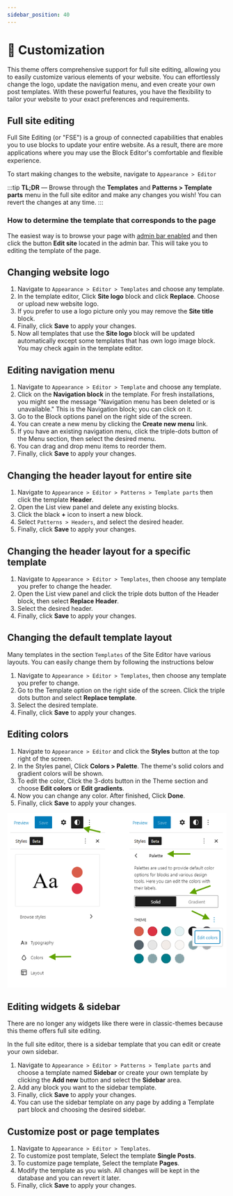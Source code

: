 ```yaml
---
sidebar_position: 40
---
```

# 🍱 Customization

This theme offers comprehensive support for full site editing, allowing you to easily customize various elements of your website. You can effortlessly change the logo, update the navigation menu, and even create your own post templates. With these powerful features, you have the flexibility to tailor your website to your exact preferences and requirements.

## Full site editing

Full Site Editing (or "FSE") is a group of connected capabilities that enables you to use blocks to update your entire website. As a result, there are more applications where you may use the Block Editor's comfortable and ﬂexible experience.

To start making changes to the website, navigate to `Appearance > Editor`

:::tip
**TL;DR** — Browse through the **Templates** and **Patterns > Template parts** menu in the full site editor and make any changes you wish! You can revert the changes at any time.
:::

### How to determine the template that corresponds to the page

The easiest way is to browse your page with [admin bar enabled](https://www.wpbeginner.com/wp-tutorials/how-to-fix-missing-admin-bar-issue-in-wordpress/#:~:text=To%20check%20this%2C%20simply%20go,page%20to%20save%20your%20settings.) and then click the button **Edit site** located in the admin bar. This will take you to editing the template of the page.


## Changing website logo

1. Navigate to `Appearance > Editor > Templates` and choose any template.
2. In the template editor, Click **Site logo** block and click **Replace**. Choose or upload new website logo.
3. If you prefer to use a logo picture only you may remove the **Site title** block.
4. Finally, click **Save** to apply your changes.
5. Now all templates that use the **Site logo** block will be updated automatically except some templates that has own logo image block. You may check again in the template editor.

## Editing navigation menu

1. Navigate to `Appearance > Editor > Template` and choose any template.
2. Click on the **Navigation block** in the template. For fresh installations, you might see the message "Navigation menu has been deleted or is unavailable." This is the Navigation block; you can click on it.
3. Go to the Block options panel on the right side of the screen.
4. You can create a new menu by clicking the **Create new menu** link.
5. If you have an existing navigation menu, click the triple-dots button of the Menu section, then select the desired menu.
6. You can drag and drop menu items to reorder them.
7. Finally, click **Save** to apply your changes.

## Changing the header layout for entire site

1. Navigate to `Appearance > Editor > Patterns > Template parts` then click the template **Header**.
2. Open the List view panel and delete any existing blocks.
3. Click the black **+** icon to insert a new block.
4. Select `Patterns > Headers`, and select the desired header.
5. Finally, click **Save** to apply your changes.

## Changing the header layout for a specific template

1. Navigate to `Appearance > Editor > Templates`, then choose any template you prefer to change the header.
2. Open the List view panel and click the triple dots button of the Header block, then select **Replace Header**.
3. Select the desired header.
4. Finally, click **Save** to apply your changes.

## Changing the default template layout

Many templates in the section `Templates` of the Site Editor have various layouts. You can easily change them by following the instructions below

1. Navigate to `Appearance > Editor > Templates`, then choose any template you prefer to change.
2. Go to the Template option on the right side of the screen. Click the triple dots button and select **Replace template**.
3. Select the desired template.
4. Finally, click **Save** to apply your changes.

## Editing colors

1. Navigate to `Appearance > Editor` and click the **Styles** button at the top right of the screen.
2. In the Styles panel, Click **Colors > Palette**. The theme's solid colors and gradient colors will be shown.
3. To edit the color, Click the 3-dots button in the Theme section and choose **Edit colors** or **Edit gradients**.
4. Now you can change any color. After finished, Click **Done**.
5. Finally, click **Save** to apply your changes.

![](edit-colors.png)

## Editing widgets & sidebar

There are no longer any widgets like there were in classic-themes because this theme offers full site editing.

In the full site editor, there is a sidebar template that you can edit or create your own sidebar.

1. Navigate to `Appearance > Editor > Patterns > Template parts` and choose a template named **Sidebar** or create your own template by clicking the **Add new** button and select the **Sidebar** area.
2. Add any block you want to the sidebar template.
3. Finally, click **Save** to apply your changes.
4. You can use the sidebar template on any page by adding a Template part block and choosing the desired sidebar.

## Customize post or page templates

1. Navigate to `Appearance > Editor > Templates`.
2. To customize post template, Select the template **Single Posts**.
3. To customize page template, Select the template **Pages**.
4. Modify the template as you wish. All changes will be kept in the database and you can revert it later.
5. Finally, click **Save** to apply your changes.
